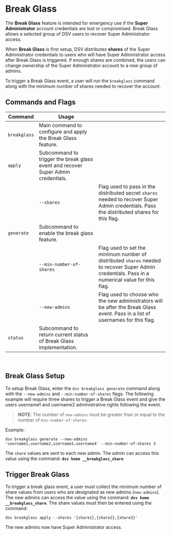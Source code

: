 [title]: # (Break Glass)
[tags]: # (DevOps Secrets Vault,DSV,break glass)
[priority]: # (7000)

# Break Glass

The **Break Glass** feature is intended for emergency use if the **Super Administrator** account credentials are lost or compromised. Break Glass allows a selected group of DSV users to recover Super Administrator access.

When **Break Glass** is first setup, DSV distributes **shares** of the Super Administrator credentials to users who will have Super Administrator access after Break Glass is triggered. If enough shares are combined, the users can change ownership of the Super Administrator account to a new group of admins. 

To trigger a Break Glass event, a user will run the `breakglass` command along with the minimum number of shares needed to recover the account. 

## Commands and Flags

|Command|Usage||
|---|---|---|
|`breakglass`| Main command to configure and apply the Break Glass feature.||
|`apply`| Subcommand to trigger the break glass event and recover Super Admin credentials.||
||`--shares`| Flag used to pass in the distributed secret `shares` needed to recover Super Admin credentials. Pass the distributed shares for this flag.|
|`generate`| Subcommand to enable the break glass feature.||
||`--min-number-of-shares`| Flag used to set the minimum number of distributed `shares` needed to recover Super Admin credentials. Pass in a numerical value for this flag.|
||`--new-admins`| Flag used to choose who the new administrators will be after the Break Glass event. Pass in a list of usernames for this flag.|
|`status`| Subcommand to return current status of Break Glass implementation.||
<br>

## Break Glass Setup

To setup Break Glass, enter the `dsv breakglass generate` command along with the `--new-admins` and `--min-number-of-shares` flags. The following example will require three shares to trigger a Break Glass event and give the users username1 and username2 administrative rights following the event. 

>**NOTE**: The number of `new-admins` must be greater than or equal to the number of `min-number-of-shares`.

Example:

```
dsv breakglass generate --new-admins 'username1,username2,username3,username4' --min-number-of-shares 3
```

The `share` values are sent to each new admin. The admin can access this value using the command: **`dsv home __breakglass_share`**

## Trigger Break Glass

To trigger a break glass event, a user must collect the minimum number of share values from users who are designated as new admins (`new-admins`). The new admins can access the value using the command: **`dsv home __breakglass_share`**. The share values must then be entered using the command:

```
dsv breakglass apply --shares '{share1},{share2},{share3}'
```

The new admins now have Super Administrator access.